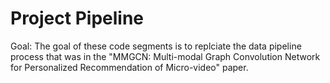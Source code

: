 # Project Pipeline

Goal: The goal of these code segments is to replciate the data pipeline process that was in the "MMGCN: Multi-modal Graph Convolution Network for Personalized Recommendation of Micro-video" paper. 

